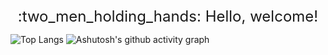 <center>
  <font size="+2">:two_men_holding_hands: Hello, welcome!</font>
</center>

![Top Langs](https://github-readme-stats.vercel.app/api/top-langs/?username=nuclearslippers&layout=donut-vertical)
![Ashutosh's github activity graph](https://github-readme-activity-graph.vercel.app/graph?username=nuclearslippers&theme=github-dark-dimmed)
